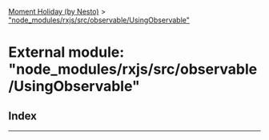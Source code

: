 [Moment Holiday (by Nesto)](../README.md) > ["node_modules/rxjs/src/observable/UsingObservable"](../modules/_node_modules_rxjs_src_observable_usingobservable_.md)

# External module: "node_modules/rxjs/src/observable/UsingObservable"

## Index

---

